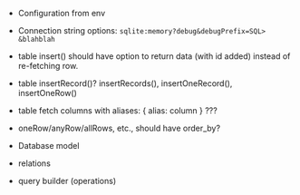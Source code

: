 * Configuration from env

* Connection string options: `sqlite:memory?debug&debugPrefix=SQL> &blahblah`

* table insert() should have option to return data (with id added) instead of
  re-fetching row.

* table insertRecord()?  insertRecords(), insertOneRecord(), insertOneRow()

* table fetch columns with aliases: { alias: column } ???

* oneRow/anyRow/allRows, etc., should have order_by?

* Database model

* relations

* query builder (operations)